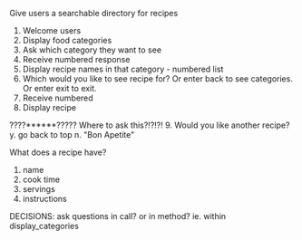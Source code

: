 Give users a searchable directory for recipes

1. Welcome users
2. Display food categories
3. Ask which category they want to see
4. Receive numbered response
5. Display recipe names in that category - numbered list
6. Which would you like to see recipe for?  Or enter back to see categories. Or enter exit to exit.
7. Receive numbered
8. Display recipe

????******?????  Where to ask this?!?!?!
9. Would you like another recipe?
      y. go back to top
      n. "Bon Apetite"


What does a recipe have?
1. name
2. cook time
3. servings
4. instructions



DECISIONS:
ask questions in call?  or in method?
   ie. within display_categories
